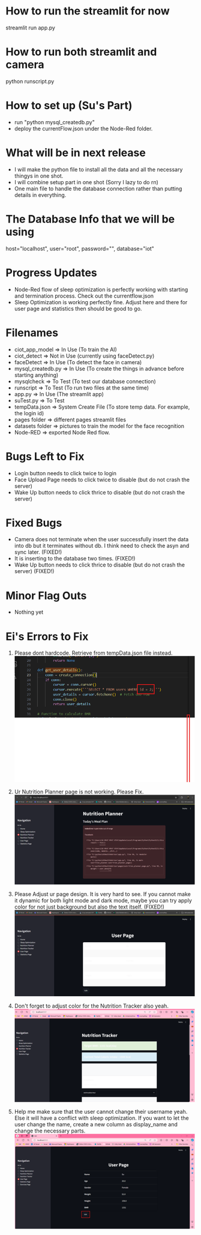 # How to run the streamlit for now

streamlit run app.py

# How to run both streamlit and camera

python runscript.py

# How to set up (Su's Part)

- run "python mysql_createdb.py"
- deploy the currentFlow.json under the Node-Red folder.

# What will be in next release

- I will make the python file to install all the data and all the necessary thingys in one shot.
- I will combine setup part in one shot (Sorry I lazy to do rn)
- One main file to handle the database connection rather than putting details in everything.

# The Database Info that we will be using

host="localhost",
user="root",
password="",
database="iot"

# Progress Updates

- Node-Red flow of sleep optimization is perfectly working with starting and termination process. Check out the currentflow.json
- Sleep Optimization is working perfectly fine. Adjust here and there for user page and statistics then should be good to go.

# Filenames

- ciot_app_model => In Use (To train the AI)
- ciot_detect => Not in Use (currently using faceDetect.py)
- faceDetect => In Use (To detect the face in camera)
- mysql_createdb.py => In Use (To create the things in advance before starting anything)
- mysqlcheck => To Test (To test our database connection)
- runscript => To Test (To run two files at the same time)
- app.py => In Use (The streamlit app)
- suTest.py => To Test
- tempData.json => System Create File (To store temp data. For example, the login id)
- pages folder => different pages streamlit files
- datasets folder => pictures to train the model for the face recognition
- Node-RED => exported Node Red flow.

# Bugs Left to Fix

- Login button needs to click twice to login
- Face Upload Page needs to click twice to disable (but do not crash the server)
- Wake Up button needs to click thrice to disable (but do not crash the server)

# Fixed Bugs

- Camera does not terminate when the user successfully insert the data into db but it terminates without db. I think need to check the asyn and sync later. (FIXED!)
- It is inserting to the database two times. (FIXED!)
- Wake Up button needs to click thrice to disable (but do not crash the server) (FIXED!)

# Minor Flag Outs

- Nothing yet

# Ei's Errors to Fix

1. Please dont hardcode. Retrieve from tempData.json file instead.
   ![alt text](image.png)

2. Ur Nutrition Planner page is not working. Please Fix.
   ![alt text](image-1.png)

3. Please Adjust ur page design. It is very hard to see. If you cannot make it dynamic for both light mode and dark mode, maybe you can try apply color for not just background but also the text itself. (FIXED!)
   ![alt text](image-2.png)

4. Don't forget to adjust color for the Nutrition Tracker also yeah.
   ![alt text](image-3.png)

5. Help me make sure that the user cannot change their username yeah. Else it will have a conflict with sleep optimization. If you want to let the user change the name, create a new column as display_name and change the necessary parts.
   ![alt text](image-4.png)
